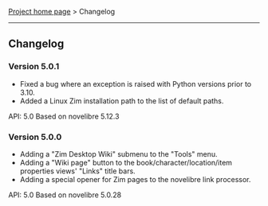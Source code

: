 [Project home page](../) > Changelog

------------------------------------------------------------------------

## Changelog


### Version 5.0.1

- Fixed a bug where an exception is raised with Python versions prior to 3.10.
- Added a Linux Zim installation path to the list of default paths.

API: 5.0
Based on novelibre 5.12.3


### Version 5.0.0

- Adding a "Zim Desktop Wiki" submenu to the "Tools" menu. 
- Adding a "Wiki page" button to the book/character/location/item properties views' "Links" title bars.
- Adding a special opener for Zim pages to the novelibre link processor.

API: 5.0
Based on novelibre 5.0.28
